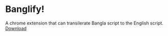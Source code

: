 # Banglify!
A chrome extension that can transilerate Bangla script to the English script.
[Download](https://chrome.google.com/webstore/detail/banglify/enedgjpjgakkokkngljbipfbdlgiiefc)



